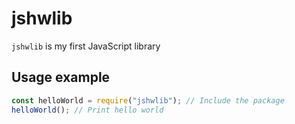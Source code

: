 
# jshwlib

`jshwlib` is my first JavaScript library

## Usage example

```js
const helloWorld = require("jshwlib"); // Include the package
helloWorld(); // Print hello world
```
